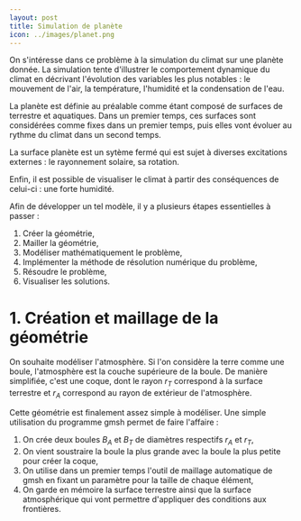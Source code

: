```yaml
---
layout: post
title: Simulation de planète
icon: ../images/planet.png
---
```



  
  

On s'intéresse dans ce problème à la simulation du climat sur une planète donnée. La simulation tente d'illustrer le comportement dynamique du climat en décrivant l'évolution des variables les plus notables : le mouvement de l'air, la température, l'humidité et la condensation de l'eau.

  

La planète est définie au préalable comme étant composé de surfaces de terrestre et aquatiques. Dans un premier temps, ces surfaces sont considérées comme fixes dans un premier temps, puis elles vont évoluer au rythme du climat dans un second temps.

  

La surface planète est un sytème fermé qui est sujet à diverses excitations externes : le rayonnement solaire, sa rotation.

  

Enfin, il est possible de visualiser le climat à partir des conséquences de celui-ci : une forte humidité.

  

Afin de développer un tel modèle, il y a plusieurs étapes essentielles à passer :
1. Créer la géométrie,
2. Mailler la géométrie,
3. Modéliser mathématiquement le problème,
4. Implémenter la méthode de résolution numérique du problème,
5. Résoudre le problème,
6. Visualiser les solutions.

  
# 1. Création et maillage de la géométrie
On souhaite modéliser l'atmosphère. Si l'on considère la terre comme une boule, l'atmosphère est la couche supérieure de la boule. De manière simplifiée, c'est une coque, dont le rayon $r_T$ correspond à la surface terrestre et $r_A$ correspond au rayon de extérieur de l'atmosphère. 

Cette géométrie est finalement assez simple à modéliser. Une simple utilisation du programme gmsh permet de faire l'affaire :
1. On crée deux boules $B_A$ et $B_T$ de diamètres respectifs $r_A$ et $r_T$,
2. On vient soustraire la boule la plus grande avec la boule la plus petite pour créer la coque,
3. On utilise dans un premier temps l'outil de maillage automatique de gmsh en fixant un paramètre pour la taille de chaque élément,
4. On garde en mémoire la surface terrestre ainsi que la surface atmosphérique qui vont permettre d'appliquer des conditions aux frontières.

